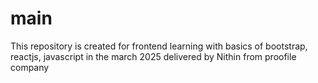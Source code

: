 # main
This repository is created for frontend learning with basics of bootstrap, reactjs, javascript in the march 2025 delivered by Nithin from proofile company

